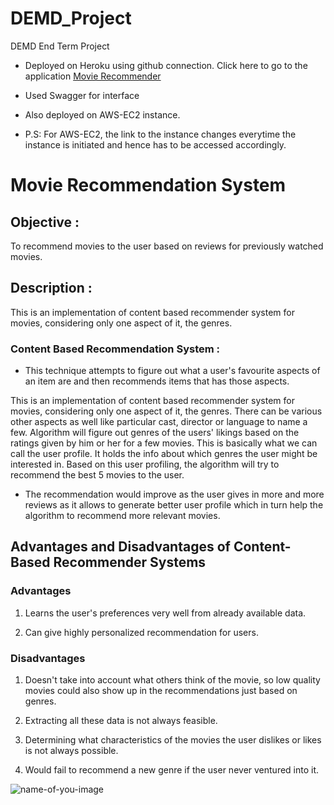 # DEMD_Project
DEMD End Term Project

- Deployed on Heroku using github connection. Click here to go to the application <a href="https://movie-recommender-ushekhar.herokuapp.com/" target="_blank">Movie Recommender</a> 
- Used Swagger for interface

- Also deployed on AWS-EC2 instance. 
- P.S: For AWS-EC2, the link to the instance changes everytime the instance is initiated and hence has to be accessed accordingly.

# Movie Recommendation System

## Objective :
To recommend movies to the user based on reviews for previously watched movies.

## Description : 
This is an implementation of content based recommender system for movies, considering only one aspect of it, the genres. 

### Content Based Recommendation System :
- This technique attempts to figure out what a user's favourite aspects of an item are and then recommends items that has those aspects.

This is an implementation of content based recommender system for movies, considering only one aspect of it, the genres.
There can be various other aspects as well like particular cast, director or language to name a few.
Algorithm will figure out genres of the users' likings based on the ratings given by him or her for a few movies.
This is basically what we can call the user profile. It holds the info about which genres the user might be interested in.
Based on this user profiling, the algorithm will try to recommend the best 5 movies to the user.

- The recommendation would improve as the user gives in more and more reviews as it allows to generate better user profile which in turn help the algorithm to recommend more relevant movies.

## Advantages and Disadvantages of Content-Based Recommender Systems
### Advantages
1) Learns the user's preferences very well from already available data.

2) Can give highly personalized recommendation for users.

### Disadvantages
1) Doesn't take into account what others think of the movie, so low quality movies could also show up in the recommendations just based on genres.

2) Extracting all these data is not always feasible.

3) Determining what characteristics of the movies the user dislikes or likes is not always possible.

4) Would fail to recommend a new genre if the user never ventured into it.

![name-of-you-image](https://external-content.duckduckgo.com/iu/?u=https%3A%2F%2Ftse1.mm.bing.net%2Fth%3Fid%3DOIP.sEX672fIlc_NuWH-bbyl1wHaEj%26pid%3DApi&f=1)
